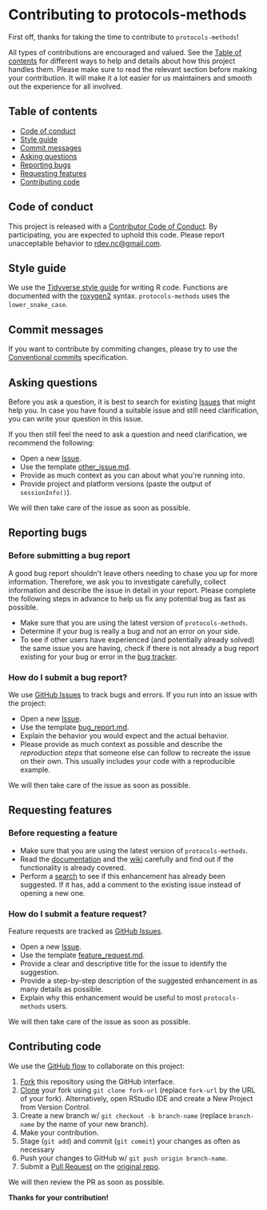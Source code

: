 # Contributing to protocols-methods

First off, thanks for taking the time to contribute to `protocols-methods`!

All types of contributions are encouraged and valued. See the 
[Table of contents](#table-of-contents) for different ways to help and details 
about how this project handles them. Please make sure to read the relevant 
section before making your contribution. It will make it a lot easier for us 
maintainers and smooth out the experience for all involved.



## Table of contents

- [Code of conduct](#code-of-conduct)
- [Style guide](#style-guide)
- [Commit messages](#commit-messages)
- [Asking questions](#asking-questions)
- [Reporting bugs](#reporting-bugs)
- [Requesting features](#requesting-features)
- [Contributing code](#contributing-code)



## Code of conduct

This project is released with a [Contributor Code of Conduct](https://github.com/biodiversitydata/protocols-methods/blob/main/CODE_OF_CONDUCT.md). By participating, you are expected to uphold this code. Please report unacceptable behavior to <rdev.nc@gmail.com>.



## Style guide

We use the [Tidyverse style guide](https://style.tidyverse.org/) for writing R code. Functions are documented with the [roxygen2](https://roxygen2.r-lib.org/articles/roxygen2.html) syntax. `protocols-methods` uses the `lower_snake_case`.



## Commit messages

If you want to contribute by commiting changes, please try to use the [Conventional commits](https://www.conventionalcommits.org/en/v1.0.0/) specification.



## Asking questions

Before you ask a question, it is best to search for existing [Issues](https://github.com/biodiversitydata/protocols-methods/issues) that might help you. In case you have found a suitable issue and still need clarification, you can write your question in this issue.

If you then still feel the need to ask a question and need clarification, we recommend the following:

- Open a new [Issue](https://github.com/biodiversitydata/protocols-methods/issues/new).
- Use the template [other_issue.md](https://github.com/biodiversitydata/protocols-methods/blob/main/.github/ISSUE_TEMPLATE/other_issue.md).
- Provide as much context as you can about what you're running into.
- Provide project and platform versions (paste the output of `sessionInfo()`).

We will then take care of the issue as soon as possible.



## Reporting bugs



### Before submitting a bug report

A good bug report shouldn't leave others needing to chase you up for more  information. Therefore, we ask you to investigate carefully, collect information and describe the issue in detail in your report. Please complete the following steps in advance to help us fix any potential bug as fast as possible.

- Make sure that you are using the latest version of `protocols-methods`.
- Determine if your bug is really a bug and not an error on your side.
- To see if other users have experienced (and potentially already solved) the same issue you are having, check if there is not already a bug report existing for your bug or error in the [bug tracker](https://github.com/biodiversitydata/protocols-methods/issues?q=label%3Abug).



### How do I submit a bug report?

We use [GitHub Issues](https://github.com/biodiversitydata/protocols-methods/issues) to 
track bugs and errors. If you run into an issue with the project:

- Open a new [Issue](https://github.com/biodiversitydata/protocols-methods/issues/new).
- Use the template [bug_report.md](https://github.com/biodiversitydata/protocols-methods/blob/main/.github/ISSUE_TEMPLATE/bug_report.md).
- Explain the behavior you would expect and the actual behavior.
- Please provide as much context as possible and describe the 
*reproduction steps* that someone else can follow to recreate the issue on 
their own. This usually includes your code with a reproducible example.

We will then take care of the issue as soon as possible.



## Requesting features



### Before requesting a feature

- Make sure that you are using the latest version of `protocols-methods`.
- Read the [documentation](https://github.com/biodiversitydata/protocols-methods/) and the [wiki](https://github.com/biodiversitydata/protocols-methods/wiki) carefully and find out if the functionality is already covered.
- Perform a [search](https://github.com/biodiversitydata/protocols-methods/issues) to see if this enhancement has already been suggested. If it has, add a comment to the existing issue instead of opening a new one.



### How do I submit a feature request?

Feature requests are tracked as [GitHub Issues](https://github.com/biodiversitydata/protocols-methods/issues).

- Open a new [Issue](https://github.com/biodiversitydata/protocols-methods/issues/new).
- Use the template [feature_request.md](https://github.com/biodiversitydata/protocols-methods/blob/main/.github/ISSUE_TEMPLATE/feature_request.md).
- Provide a clear and descriptive title for the issue to identify the suggestion.
- Provide a step-by-step description of the suggested enhancement in as many details as possible.
- Explain why this enhancement would be useful to most `protocols-methods` users.

We will then take care of the issue as soon as possible.



## Contributing code

We use the [GitHub flow](https://docs.github.com/en/get-started/quickstart/github-flow) to collaborate on this project:


1. [Fork](https://docs.github.com/en/get-started/quickstart/contributing-to-projects) this repository using the GitHub interface.
1. [Clone](https://docs.github.com/en/repositories/creating-and-managing-repositories/cloning-a-repository) your fork using `git clone fork-url` (replace `fork-url` by the URL of your fork). Alternatively, open RStudio IDE and create a New Project from Version Control.
1. Create a new branch w/ `git checkout -b branch-name` (replace `branch-name` by the name of your new branch).
1. Make your contribution.
1. Stage (`git add`) and commit (`git commit`) your changes as often as necessary
1. Push your changes to GitHub w/ `git push origin branch-name`.
3. Submit a [Pull Request](https://docs.github.com/en/get-started/quickstart/contributing-to-projects#making-a-pull-request) on the [original repo](https://github.com/biodiversitydata/protocols-methods/compare).

We will then review the PR as soon as possible.


**Thanks for your contribution!**

